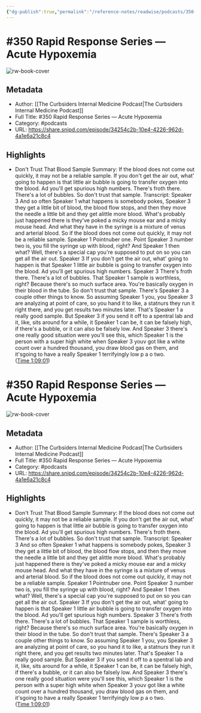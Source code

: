 ```yaml
---
{"dg-publish":true,"permalink":"/reference-notes/readwise/podcasts/350-rapid-response-series-acute-hypoxemia/"}
---
```


# #350 Rapid Response Series —   Acute Hypoxemia

![rw-book-cover](https://images.weserv.nl/?url=https%3A%2F%2Fimages.theabcdn.com%2Fi%2F37090939%2F1400x1400.jpg&w=100&h=100)

## Metadata
- Author: [[The Curbsiders Internal Medicine Podcast\|The Curbsiders Internal Medicine Podcast]]
- Full Title: #350 Rapid Response Series —   Acute Hypoxemia
- Category: #podcasts
- URL: https://share.snipd.com/episode/34254c2b-10e4-4226-962d-4a1e6a21c8c4

## Highlights
- Don't Trust That Blood Sample
  Summary:
  If the blood does not come out quickly, it may not be a reliable sample. If you don't get the air out, what' going to happen is that little air bubble is going to transfer oxygen into the blood. Ad you'll get spurious high numbers. There's froth there. There's a lot of bubbles. So don't trust that sample.
  Transcript:
  Speaker 3
  And so often
  Speaker 1
  what happens is somebody pokes,
  Speaker 3
  they get a little bit of blood, the blood flow stops, and then they move the needle a little bit and they get alittle more blood. What's probably just happened there is they've poked a micky mouse ear and a micky mouse head. And what they have in the syringe is a mixture of venus and arterial blood. So if the blood does not come out quickly, it may not be a reliable sample.
  Speaker 1
  Pointnuber one. Point
  Speaker 3
  number two is, you fill the syringe up with blood, right? And
  Speaker 1
  then what? Well, there's a special cap you're supposed to put on so you can get all the air out.
  Speaker 3
  If you don't get the air out, what' going to happen is that
  Speaker 1
  little air bubble is going to transfer oxygen into the blood. Ad you'll get spurious high numbers.
  Speaker 3
  There's froth there. There's a lot of bubbles. That
  Speaker 1
  sample is worthless, right? Because there's so much surface area. You're basically oxygen in their blood in the tube. So don't trust that sample. There's
  Speaker 3
  a couple other things to know. So assuming
  Speaker 1
  you, you
  Speaker 3
  are analyzing at point of care, so you hand it to like, a statnurs they run it right there, and you get results two minutes later. That's
  Speaker 1
  a really good sample. But
  Speaker 3
  if you send it off to a spentral lab and it, like, sits around for a while, it
  Speaker 1
  can be, it can be falsely high, if there's a bubble, or it can also be falsely low. And
  Speaker 3
  there's one really good situation were you'll see this, which
  Speaker 1
  is the person with a super high white when
  Speaker 3
  youv got like a white count over a hundred thousand, you draw blood gas on them, and it'sgoing to have a really
  Speaker 1
  terrifyingly low p a o two. ([Time 1:09:01](https://share.snipd.com/snip/2a127f60-4626-4033-8f7f-2b8c125aca9f))
# #350 Rapid Response Series —   Acute Hypoxemia

![rw-book-cover](https://readwise-assets.s3.amazonaws.com/static/images/article4.6bc1851654a0.png)

## Metadata
- Author: [[The Curbsiders Internal Medicine Podcast\|The Curbsiders Internal Medicine Podcast]]
- Full Title: #350 Rapid Response Series —   Acute Hypoxemia
- Category: #podcasts
- URL: https://share.snipd.com/episode/34254c2b-10e4-4226-962d-4a1e6a21c8c4

## Highlights
- Don't Trust That Blood Sample
  Summary:
  If the blood does not come out quickly, it may not be a reliable sample. If you don't get the air out, what' going to happen is that little air bubble is going to transfer oxygen into the blood. Ad you'll get spurious high numbers. There's froth there. There's a lot of bubbles. So don't trust that sample.
  Transcript:
  Speaker 3
  And so often
  Speaker 1
  what happens is somebody pokes,
  Speaker 3
  they get a little bit of blood, the blood flow stops, and then they move the needle a little bit and they get alittle more blood. What's probably just happened there is they've poked a micky mouse ear and a micky mouse head. And what they have in the syringe is a mixture of venus and arterial blood. So if the blood does not come out quickly, it may not be a reliable sample.
  Speaker 1
  Pointnuber one. Point
  Speaker 3
  number two is, you fill the syringe up with blood, right? And
  Speaker 1
  then what? Well, there's a special cap you're supposed to put on so you can get all the air out.
  Speaker 3
  If you don't get the air out, what' going to happen is that
  Speaker 1
  little air bubble is going to transfer oxygen into the blood. Ad you'll get spurious high numbers.
  Speaker 3
  There's froth there. There's a lot of bubbles. That
  Speaker 1
  sample is worthless, right? Because there's so much surface area. You're basically oxygen in their blood in the tube. So don't trust that sample. There's
  Speaker 3
  a couple other things to know. So assuming
  Speaker 1
  you, you
  Speaker 3
  are analyzing at point of care, so you hand it to like, a statnurs they run it right there, and you get results two minutes later. That's
  Speaker 1
  a really good sample. But
  Speaker 3
  if you send it off to a spentral lab and it, like, sits around for a while, it
  Speaker 1
  can be, it can be falsely high, if there's a bubble, or it can also be falsely low. And
  Speaker 3
  there's one really good situation were you'll see this, which
  Speaker 1
  is the person with a super high white when
  Speaker 3
  youv got like a white count over a hundred thousand, you draw blood gas on them, and it'sgoing to have a really
  Speaker 1
  terrifyingly low p a o two. ([Time 1:09:01](https://share.snipd.com/snip/2a127f60-4626-4033-8f7f-2b8c125aca9f))
